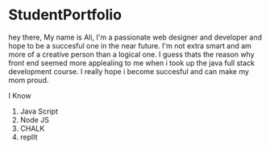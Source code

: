 # StudentPortfolio

hey there, 
My name is Ali, I'm a passionate web designer and developer and hope to be a succesful one in the near future. 
I'm not extra smart and am more of a creative person than a logical one. I guess thats the reason why front end seemed
more applealing to me when i took up the java full stack development course. I really hope i become succesful and can make my mom proud.

I Know 
1) Java Script
2) Node JS
3) CHALK
4) replIt
